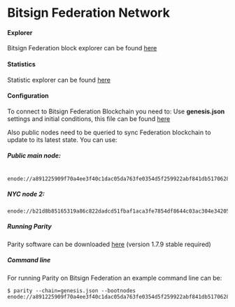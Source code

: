 # Bitsign Federation Network

#### Explorer
Bitsign Federation block explorer can be found [here](https://explorer.bitsign.io)

#### Statistics
Statistic explorer can be found [here](https://stats.bitsign.io)

#### Configuration

To connect to Bitsign Federation Blockchain you need to:
Use **genesis.json** settings and initial conditions, this file can be found [here](https://github.com/cryptol0g1c/bitsign-federation/blob/master/genesis.json)

Also public nodes need to be queried to sync Federation blockchain to update to its latest state.
You can use:

##### Public main node:
```
 enode://a891225909f70a4ee3f40c1dac05da763fe0354d5f259922abf841db51706283d2957c09fc7266e5f4633583a34dbef3f38a769eb35551788740a06e387dfa2a@159.203.176.160:30303
```

##### NYC node 2:
```
enode://b21d8b85165319a86c822dadcd51fbaf1aca3fe7854df8644c03ac304e34205d31d44d0eac7dd6366a8f8a621eeb2198d9644090d59771148fb3ac92630d2dd6@198.211.100.127:30303
```

##### Running Parity

Parity software can be downloaded [here](https://github.com/paritytech/parity/releases/tag/v1.7.9) (version 1.7.9 stable required)


##### Command line 

For running Parity on Bitsign Federation an example command line can be:
```
$ parity --chain=genesis.json --bootnodes enode://a891225909f70a4ee3f40c1dac05da763fe0354d5f259922abf841db51706283d2957c09fc7266e5f4633583a34dbef3f38a769eb35551788740a06e387dfa2a@159.203.176.160:30303
```
